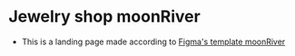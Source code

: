 # Jewelry shop moonRiver

- This is a landing page made according to [Figma's template moonRiver](https://evghenias.github.io/moonRiver/)


